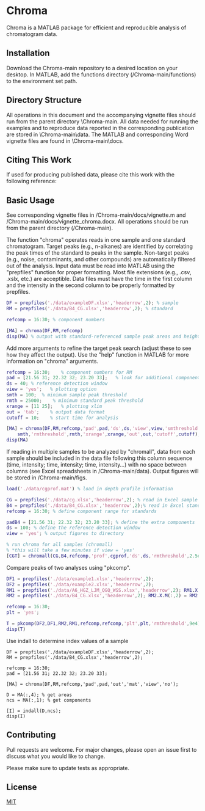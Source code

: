 # Chroma
Chroma is a MATLAB package for efficient and reproducible analysis of chromatogram data. 

## Installation

Download the Chroma-main repository to a desired location on your desktop. In MATLAB, add the functions directory (/Chroma-main/functions) to the environment set path. 

## Directory Structure

All operations in this document and the accompanying vignette files should run from the parent directory \Chroma-main. All data needed for running the examples and to reproduce data reported in the corresponding publication are stored in \Chroma-main\data. The MATLAB and corresponding Word vignette files are found in \Chroma-main\docs. 

## Citing This Work

If used for producing published data, please cite this work with the following reference:

## Basic Usage

See corresponding vignette files in /Chroma-main/docs/vignette.m and /Chroma-main/docs/vignette_chroma.docx. All operations should be run from the parent directory (/Chroma-main).

The function "chroma" operates reads in one sample and one standard chromatogram. Target peaks (e.g., n-alkanes) are identified by correlating the peak times of the standard to peaks in the sample. Non-target peaks (e.g., noise, contaminants, and other compounds) are automatically filtered out of the analysis. Input data must be read into MATLAB using the "prepfiles" function for proper formatting. Most file extensions (e.g., .csv, .xslx, etc.) are acceptible. Data files must have the time in the first column and the intensity in the second column to be properly formatted by prepfiles. 

```Matlab
DF = prepfiles('./data/exampleDF.xlsx','headerrow',2); % sample
RM = prepfiles('./data/B4_CG.xlsx','headerrow',2); % standard

refcomp = 16:30; % component numbers

[MA] = chroma(DF,RM,refcomp)
disp(MA) % output with standard-referenced sample peak areas and heights
```

Add more arguments to refine the target peak search (adjust these to see how they affect the output). Use the "help" function in MATLAB for more information on "chroma" arguments.

```Matlab
refcomp = 16:30;    % component numbers for RM
pad = [21.56 31; 22.32 32; 23.20 33];   % look for additional components
ds = 40; % reference detection window
view = 'yes';   % plotting option
smth = 100;  % minimum sample peak threshold
rmth = 25000;    % minimum standard peak threshold
xrange = [11 25];   % plotting xlim
out = 'tab';    % output data format
cutoff = 10;    % start time for analysis

[MA] = chroma(DF,RM,refcomp,'pad',pad,'ds',ds,'view',view,'smthreshold',...
    smth,'rmthreshold',rmth,'xrange',xrange,'out',out,'cutoff',cutoff);
disp(MA)
```

If reading in multiple samples to be analyzed by "chromall", data from each sample should be included in the data file following this column sequence (time, intensity; time, intensity; time, intensity…) with no space between columns (see Excel spreadsheets in /Chroma-main/data). Output figures will be stored in /Chroma-main/figs. 

```Matlab
load('./data/cgprof.mat') % load in depth profile information

CG = prepfiles('./data/cg.xlsx','headerrow',2); % read in Excel sample files
B4 = prepfiles('./data/B4_CG.xlsx','headerrow',2);% read in Excel standard files
refcomp = 16:30; % define component range for standards

padB4 = [21.56 31; 22.32 32; 23.20 33]; % define the extra components
ds = 100; % define the reference detection window
view = 'yes'; % output figures to directory

% run chroma for all samples (chromall) 
% *this will take a few minutes if view = 'yes'
[CGT] = chromall(CG,B4,refcomp,'prof',cgprof,'ds',ds,'rmthreshold',2.5e4,'pad',padB4,'nfold','figs/CG','view',view);
```

Compare peaks of two analyses using "pkcomp".

```Matlab
DF1 = prepfiles('./data/example1.xlsx','headerrow',2);
DF2 = prepfiles('./data/example2.xlsx','headerrow',2);
RM1 = prepfiles('./data/A6_HGZ_LJM_QGQ_WSS.xlsx','headerrow',2); RM1.X.M(:,2) = RM1.X.M(:,2)*1.5;
RM2 = prepfiles('./data/B4_CG.xlsx','headerrow',2); RM2.X.M(:,2) = RM2.X.M(:,2)*3;

refcomp = 16:30;   
plt = 'yes';

T = pkcomp(DF2,DF1,RM2,RM1,refcomp,refcomp,'plt',plt,'rmthreshold',9e4);
disp(T)
```

Use indall to determine index values of a sample

```
DF = prepfiles('./data/exampleDF.xlsx','headerrow',2);
RM = prepfiles('./data/B4_CG.xlsx','headerrow',2);

refcomp = 16:30;     
pad = [21.56 31; 22.32 32; 23.20 33]; 

[MA] = chroma(DF,RM,refcomp,'pad',pad,'out','mat','view','no');

D = MA(:,4); % get areas
ncs = MA(:,1); % get components

[I] = indall(D,ncs);
disp(I)
```

## Contributing

Pull requests are welcome. For major changes, please open an issue first
to discuss what you would like to change.

Please make sure to update tests as appropriate.

## License

[MIT](https://github.com/jwt218/Chroma/blob/main/LICENSE)
